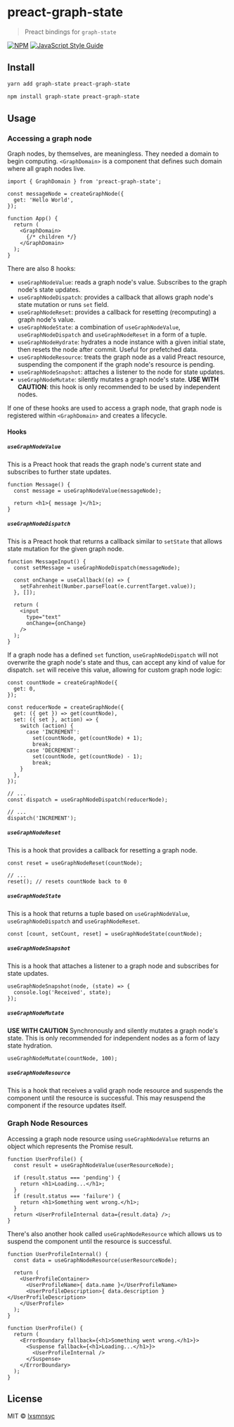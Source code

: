 # preact-graph-state

> Preact bindings for `graph-state`

[![NPM](https://img.shields.io/npm/v/preact-graph-state.svg)](https://www.npmjs.com/package/preact-graph-state) [![JavaScript Style Guide](https://badgen.net/badge/code%20style/airbnb/ff5a5f?icon=airbnb)](https://github.com/airbnb/javascript)

## Install

```bash
yarn add graph-state preact-graph-state
```

```bash
npm install graph-state preact-graph-state
```

## Usage

### Accessing a graph node

Graph nodes, by themselves, are meaningless. They needed a domain to begin computing. `<GraphDomain>` is a component that defines such domain where all graph nodes live.

```tsx
import { GraphDomain } from 'preact-graph-state';

const messageNode = createGraphNode({
  get: 'Hello World',
});

function App() {
  return (
    <GraphDomain>
      {/* children */}
    </GraphDomain>
  );
}
```

There are also 8 hooks:
- `useGraphNodeValue`: reads a graph node's value. Subscribes to the graph node's state updates.
- `useGraphNodeDispatch`: provides a callback that allows graph node's state mutation or runs `set` field.
- `useGraphNodeReset`: provides a callback for resetting (recomputing) a graph node's value.
- `useGraphNodeState`: a combination of `useGraphNodeValue`, `useGraphNodeDispatch` and `useGraphNodeReset` in a form of a tuple.
- `useGraphNodeHydrate`: hydrates a node instance with a given initial state, then resets the node after commit. Useful for prefetched data.
- `useGraphNodeResource`: treats the graph node as a valid Preact resource, suspending the component if the graph node's resource is pending.
- `useGraphNodeSnapshot`: attaches a listener to the node for state updates.
- `useGraphNodeMutate`: silently mutates a graph node's state. **USE WITH CAUTION**: this hook is only recommended to be used by independent nodes.

If one of these hooks are used to access a graph node, that graph node is registered within `<GraphDomain>` and creates a lifecycle.

#### Hooks

##### `useGraphNodeValue`

This is a Preact hook that reads the graph node's current state and subscribes to further state updates.

```tsx
function Message() {
  const message = useGraphNodeValue(messageNode);

  return <h1>{ message }</h1>;
}
```

##### `useGraphNodeDispatch`

This is a Preact hook that returns a callback similar to `setState` that allows state mutation for the given graph node.

```tsx
function MessageInput() {
  const setMessage = useGraphNodeDispatch(messageNode);

  const onChange = useCallback((e) => {
    setFahrenheit(Number.parseFloat(e.currentTarget.value));
  }, []);

  return (
    <input
      type="text"
      onChange={onChange}
    />
  );
}
```

If a graph node has a defined `set` function, `useGraphNodeDispatch` will not overwrite the graph node's state and thus, can accept any kind of value for dispatch. `set` will receive this value, allowing for custom graph node logic:

```tsx
const countNode = createGraphNode({
  get: 0,
});

const reducerNode = createGraphNode({
  get: ({ get }) => get(countNode),
  set: ({ set }, action) => {
    switch (action) {
      case 'INCREMENT':
        set(countNode, get(countNode) + 1);
        break;
      case 'DECREMENT':
        set(countNode, get(countNode) - 1);
        break;
    }
  },
});

// ...
const dispatch = useGraphNodeDispatch(reducerNode);

// ...
dispatch('INCREMENT');
```

##### `useGraphNodeReset`

This is a hook that provides a callback for resetting a graph node.

```tsx
const reset = useGraphNodeReset(countNode);

// ...
reset(); // resets countNode back to 0
```

##### `useGraphNodeState`

This is a hook that returns a tuple based on `useGraphNodeValue`, `useGraphNodeDispatch` and `useGraphNodeReset`.

```tsx
const [count, setCount, reset] = useGraphNodeState(countNode);
```

##### `useGraphNodeSnapshot`

This is a hook that attaches a listener to a graph node and subscribes for state updates.

```tsx
useGraphNodeSnapshot(node, (state) => {
  console.log('Received', state);
});
```

##### `useGraphNodeMutate`

**USE WITH CAUTION**
Synchronously and silently mutates a graph node's state. This is only recommended for independent nodes as a form of lazy state hydration.

```tsx
useGraphNodeMutate(countNode, 100);
```

##### `useGraphNodeResource`

This is a hook that receives a valid graph node resource and suspends the component until the resource is successful. This may resuspend the component if the resource updates itself.

### Graph Node Resources

Accessing a graph node resource using `useGraphNodeValue` returns an object which represents the Promise result.

```tsx
function UserProfile() {
  const result = useGraphNodeValue(userResourceNode);

  if (result.status === 'pending') {
    return <h1>Loading...</h1>;
  }
  if (result.status === 'failure') {
    return <h1>Something went wrong.</h1>;
  }
  return <UserProfileInternal data={result.data} />;
}
```

There's also another hook called `useGraphNodeResource` which allows us to suspend the component until the resource is successful.

```tsx
function UserProfileInternal() {
  const data = useGraphNodeResource(userResourceNode);

  return (
    <UserProfileContainer>
      <UserProfileName>{ data.name }</UserProfileName>
      <UserProfileDescription>{ data.description }</UserProfileDescription>
    </UserProfile>
  );
}

function UserProfile() {
  return (
    <ErrorBoundary fallback={<h1>Something went wrong.</h1>}>
      <Suspense fallback={<h1>Loading...</h1>}>
        <UserProfileInternal />
      </Suspense>
    </ErrorBoundary>
  );
}
```

## License

MIT © [lxsmnsyc](https://github.com/lxsmnsyc)
